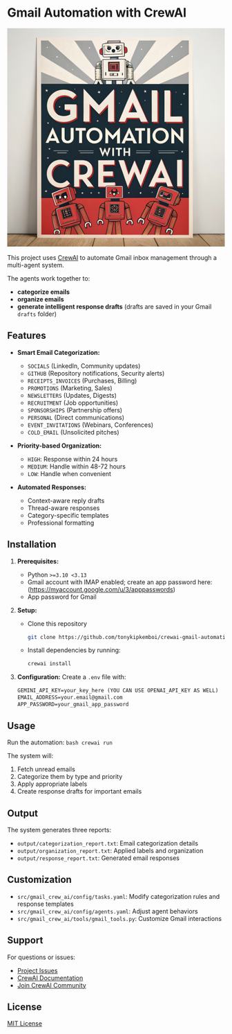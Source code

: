 # Gmail Automation with CrewAI

![Gmail Automation](./assets/gmail-automation.jpg)

This project uses [CrewAI](https://crewai.com) to automate Gmail inbox management through a multi-agent system. 

The agents work together to:
- **categorize emails**
- **organize emails**
- **generate intelligent response drafts** (drafts are saved in your Gmail `drafts` folder)

## Features

- **Smart Email Categorization:**
  - `SOCIALS` (LinkedIn, Community updates)
  - `GITHUB` (Repository notifications, Security alerts)
  - `RECEIPTS_INVOICES` (Purchases, Billing)
  - `PROMOTIONS` (Marketing, Sales)
  - `NEWSLETTERS` (Updates, Digests)
  - `RECRUITMENT` (Job opportunities)
  - `SPONSORSHIPS` (Partnership offers)
  - `PERSONAL` (Direct communications)
  - `EVENT_INVITATIONS` (Webinars, Conferences)
  - `COLD_EMAIL` (Unsolicited pitches)

- **Priority-based Organization:**
  - `HIGH`: Response within 24 hours
  - `MEDIUM`: Handle within 48-72 hours
  - `LOW`: Handle when convenient

- **Automated Responses:**
  - Context-aware reply drafts
  - Thread-aware responses
  - Category-specific templates
  - Professional formatting

## Installation

1. **Prerequisites:**
   - Python `>=3.10 <3.13`
   - Gmail account with IMAP enabled; create an app password here: (https://myaccount.google.com/u/3/apppasswords)
   - App password for Gmail

2. **Setup:**

    - Clone this repository
        ```bash
        git clone https://github.com/tonykipkemboi/crewai-gmail-automation.git
        ```
    - Install dependencies by running:
        ```bash
        crewai install
        ```

3. **Configuration:**
   Create a `.env` file with:
    ```text
    GEMINI_API_KEY=your_key_here (YOU CAN USE OPENAI_API_KEY AS WELL)
    EMAIL_ADDRESS=your.email@gmail.com
    APP_PASSWORD=your_gmail_app_password
    ```

## Usage

Run the automation:
    ```bash
    crewai run
    ```

The system will:
1. Fetch unread emails
2. Categorize them by type and priority
3. Apply appropriate labels
4. Create response drafts for important emails

## Output

The system generates three reports:
- `output/categorization_report.txt`: Email categorization details
- `output/organization_report.txt`: Applied labels and organization
- `output/response_report.txt`: Generated email responses

## Customization

- `src/gmail_crew_ai/config/tasks.yaml`: Modify categorization rules and response templates
- `src/gmail_crew_ai/config/agents.yaml`: Adjust agent behaviors
- `src/gmail_crew_ai/tools/gmail_tools.py`: Customize Gmail interactions

## Support

For questions or issues:
- [Project Issues](https://github.com/tonykipkemboi/crewai-gmail-automation/issues)
- [CrewAI Documentation](https://docs.crewai.com)
- [Join CrewAI Community](https://community.crewai.com)

## License

[MIT License](LICENSE)

